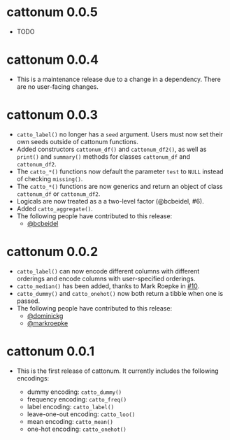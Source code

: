 # cattonum 0.0.5

* TODO

# cattonum 0.0.4

* This is a maintenance release due to a change in a dependency.  There are no user-facing changes.

# cattonum 0.0.3

* `catto_label()` no longer has a `seed` argument.  Users must now set their own seeds outside of cattonum functions.
* Added constructors `cattonum_df()` and `cattonum_df2()`, as well as `print()` and `summary()` methods for classes `cattonum_df` and `cattonum_df2`.
* The `catto_*()` functions now default the parameter `test` to `NULL` instead of checking `missing()`.
* The `catto_*()` functions are now generics and return an object of class `cattonum_df` or `cattonum_df2`.
* Logicals are now treated as a a two-level factor (@bcbeidel, #6).
* Added `catto_aggregate()`.
* The following people have contributed to this release:
    * [@bcbeidel](https://github.com/bcbeidel)

# cattonum 0.0.2

* `catto_label()` can now encode different columns with different orderings and encode columns with user-specified orderings.
* `catto_median()` has been added, thanks to Mark Roepke in [#10](https://github.com/bfgray3/cattonum/pull/10).
* `catto_dummy()` and `catto_onehot()` now both return a tibble when one is passed.
* The following people have contributed to this release:
    * [@dominickg](https://github.com/dominickg)
    * [@markroepke](https://github.com/markroepke)

# cattonum 0.0.1

* This is the first release of cattonum.  It currently includes the following encodings:

  * dummy encoding: `catto_dummy()`
  * frequency encoding: `catto_freq()`
  * label encoding: `catto_label()`
  * leave-one-out encoding: `catto_loo()`
  * mean encoding: `catto_mean()`
  * one-hot encoding: `catto_onehot()`
